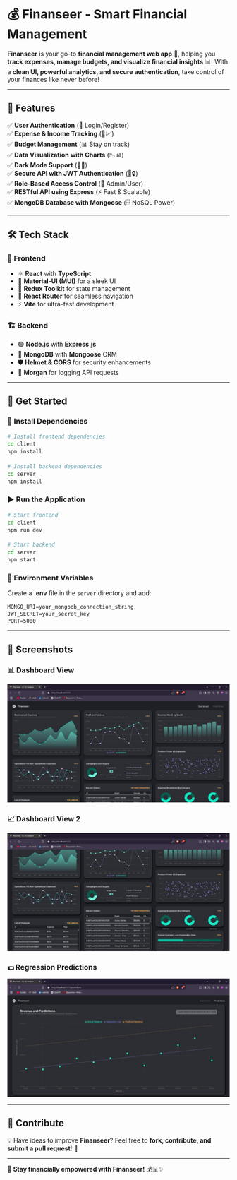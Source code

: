 # 💰 Finanseer - Smart Financial Management  

**Finanseer** is your go-to **financial management web app** 🏦, helping you **track expenses, manage budgets, and visualize financial insights** 📊. With a **clean UI, powerful analytics, and secure authentication**, take control of your finances like never before!  

---

## 🚀 Features  
✅ **User Authentication** (🔐 Login/Register)  
✅ **Expense & Income Tracking** (💸📈)  
✅ **Budget Management** (📊 Stay on track)  
✅ **Data Visualization with Charts** (📉📊)  
✅ **Dark Mode Support** (🌙🌓)  
✅ **Secure API with JWT Authentication** (🔑🔒)  
✅ **Role-Based Access Control** (👥 Admin/User)  
✅ **RESTful API using Express** (⚡ Fast & Scalable)  
✅ **MongoDB Database with Mongoose** (🗄️ NoSQL Power)  

---

## 🛠️ Tech Stack  

### 🎨 Frontend  
- ⚛️ **React** with **TypeScript**  
- 🎨 **Material-UI (MUI)** for a sleek UI  
- 🔄 **Redux Toolkit** for state management  
- 🧭 **React Router** for seamless navigation  
- ⚡ **Vite** for ultra-fast development  

### 🏗️ Backend  
- 🟢 **Node.js** with **Express.js**  
- 🍃 **MongoDB** with **Mongoose** ORM  
- 🛡️ **Helmet & CORS** for security enhancements  
- 📜 **Morgan** for logging API requests  

---

## 📌 Get Started  

### 🔧 Install Dependencies  
```bash
# Install frontend dependencies
cd client
npm install

# Install backend dependencies
cd server
npm install
```

### ▶️ Run the Application  
```bash
# Start frontend
cd client
npm run dev

# Start backend
cd server
npm start
```

### 🎯 Environment Variables  
Create a **.env** file in the `server` directory and add:  
```
MONGO_URI=your_mongodb_connection_string
JWT_SECRET=your_secret_key
PORT=5000
```

---

## 📸 Screenshots   

### 📊 Dashboard View  
![Dashboard](public/screenshots/finanseer-1.jpeg)  

### 📈 Dashboard View 2   
![Dashboard 2](public/screenshots/finanseer-2.jpeg)  

### 💵 Regression Predictions  
![Financial Insights using RegressionJS](public/screenshots/finanseer-3.jpeg)  

---

## 🤝 Contribute  
💡 Have ideas to improve **Finanseer**? Feel free to **fork, contribute, and submit a pull request**! 🚀  

---

🔹 **Stay financially empowered with Finanseer!** 💰📊✨  
